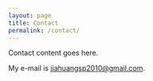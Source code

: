 ```yaml
---
layout: page
title: Contact
permalink: /contact/
---
```


Contact content goes here.

My e-mail is [jiahuangsp2010@gmail.com](mailto:jiahuangsp2010@gmail.com).